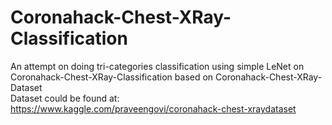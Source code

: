 # Coronahack-Chest-XRay-Classification
An attempt on doing tri-categories classification using simple LeNet on Coronahack-Chest-XRay-Classification based on Coronahack-Chest-XRay-Dataset  
Dataset could be found at: https://www.kaggle.com/praveengovi/coronahack-chest-xraydataset
